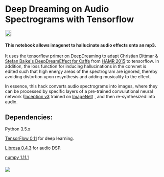 # Deep Dreaming on Audio Spectrograms with Tensorflow

<a href='https://www.recurse.com' title='Made with love at the Recurse Center'><img src='https://cloud.githubusercontent.com/assets/2883345/11325206/336ea5f4-9150-11e5-9e90-d86ad31993d8.png' height='20px'/></a>

#### This notebook allows imagenet to hallucinate audio effects onto an mp3.

It uses the [tensorflow primer on DeepDreaming](https://github.com/tensorflow/tensorflow/blob/master/tensorflow/examples/tutorials/deepdream/deepdream.ipynb) to adapt [Christian Dittmar & Stefan Balke's DeepDreamEffect for Caffe](http://labrosa.ee.columbia.edu/hamr_ismir2015/proceedings/doku.php?id=deepdreameffect) from [HAMR 2015](http://labrosa.ee.columbia.edu/hamr_ismir2015/) to tensorflow. In addition, the loss function for inducing hallucinations in the convnet is edited such that high energy areas of the spectrogram are ignored, thereby avoiding distortion upon resynthesis and adding musicality to the effect.

In essence, this hack converts audio spectrograms into images, where they can be processed by specific layers of a pre-trained convulutional neural network ([Inception v3](https://arxiv.org/abs/1512.00567) trained on [ImageNet](https://arxiv.org/abs/1512.00567)) , and then re-synthesized into audio. 


## Dependencies:
Python 3.5.x

[TensorFlow 0.11](https://github.com/tensorflow) for deep learning.

[Librosa 0.4.3](https://github.com/librosa) for audio DSP.

[numpy 1.11.1](http://www.numpy.org)

### 

![](https://github.com/markostam/audio-deepdream-tf/blob/master/images/thugger_dd.jpg?raw=true "")
